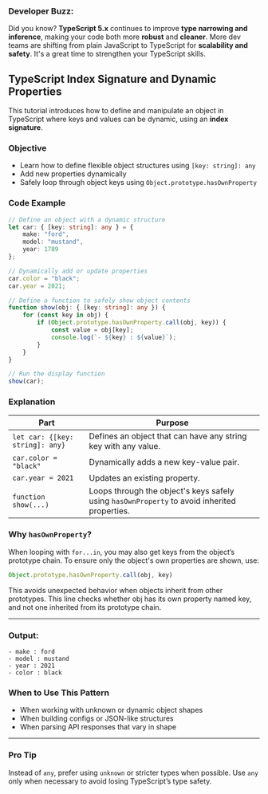 ### Developer Buzz:

Did you know? **TypeScript 5.x** continues to improve **type narrowing and inference**, making your code both more **robust** and **cleaner**. More dev teams are shifting from plain JavaScript to TypeScript for **scalability and safety**. It's a great time to strengthen your TypeScript skills.




## TypeScript Index Signature and Dynamic Properties

This tutorial introduces how to define and manipulate an object in TypeScript where keys and values can be dynamic, using an **index signature**.

### Objective

* Learn how to define flexible object structures using `[key: string]: any`
* Add new properties dynamically
* Safely loop through object keys using `Object.prototype.hasOwnProperty`


### Code Example

```ts
// Define an object with a dynamic structure
let car: { [key: string]: any } = {
    make: "ford",
    model: "mustand",
    year: 1789
};

// Dynamically add or update properties
car.color = "black";
car.year = 2021;

// Define a function to safely show object contents
function show(obj: { [key: string]: any }) {
    for (const key in obj) {
        if (Object.prototype.hasOwnProperty.call(obj, key)) {
            const value = obj[key];
            console.log(`- ${key} : ${value}`);
        }
    }
}

// Run the display function
show(car);
```


### Explanation

| Part                            | Purpose                                                                                      |
| ------------------------------- | -------------------------------------------------------------------------------------------- |
| `let car: {[key: string]: any}` | Defines an object that can have any string key with any value.                               |
| `car.color = "black"`           | Dynamically adds a new key-value pair.                                                       |
| `car.year = 2021`               | Updates an existing property.                                                                |
| `function show(...)`            | Loops through the object's keys safely using `hasOwnProperty` to avoid inherited properties. |


### Why `hasOwnProperty`?

When looping with `for...in`, you may also get keys from the object’s prototype chain. To ensure only the object's own properties are shown, use:

```ts
Object.prototype.hasOwnProperty.call(obj, key)
```

This avoids unexpected behavior when objects inherit from other prototypes. This line checks whether obj has its own property named key, and not one inherited from its prototype chain.



---

### Output:

```
- make : ford
- model : mustand
- year : 2021
- color : black
```


### When to Use This Pattern

* When working with unknown or dynamic object shapes
* When building configs or JSON-like structures
* When parsing API responses that vary in shape

---

###  Pro Tip

Instead of `any`, prefer using `unknown` or stricter types when possible. Use `any` only when necessary to avoid losing TypeScript’s type safety.
